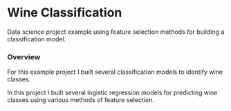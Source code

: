 # Wine Classification
Data science project example using feature selection methods for building a classification model.


### Overview
For this example project I built several classification models to identify wine classes.

In this project I built several logistic regression models for predicting wine classes using various methods of feature selection. 

